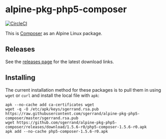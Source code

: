 # alpine-pkg-php5-composer

[![CircleCI](https://img.shields.io/circleci/project/sgerrand/alpine-pkg-php5-composer/master.svg)](https://circleci.com/gh/sgerrand/alpine-pkg-php5-composer)

This is [Composer][composer] as an Alpine Linux package.

## Releases

See the [releases page](https://github.com/sgerrand/alpine-pkg-php5-composer/releases) for the latest
download links.

## Installing

The current installation method for these packages is to pull them in using
`wget` or `curl` and install the local file with `apk`:

    apk --no-cache add ca-certificates wget
    wget -q -O /etc/apk/keys/sgerrand.rsa.pub https://raw.githubusercontent.com/sgerrand/alpine-pkg-php5-composer/master/sgerrand.rsa.pub
    wget https://github.com/sgerrand/alpine-pkg-php5-composer/releases/download/1.5.6-r0/php5-composer-1.5.6-r0.apk
    apk add --no-cache php5-composer-1.5.6-r0.apk

[composer]: https://getcomposer.org
